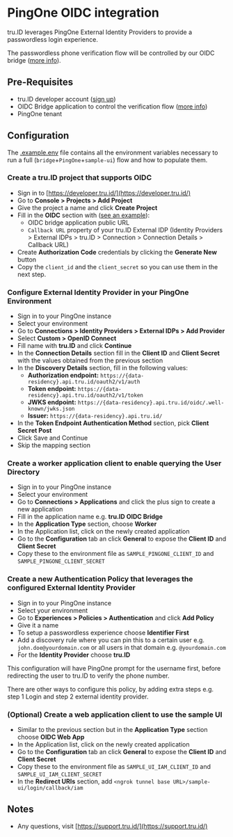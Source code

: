 # PingOne OIDC integration

tru.ID leverages PingOne External Identity Providers to provide a passwordless login experience.

The passwordless phone verification flow will be controlled by our OIDC bridge ([more info](./bridge/README.md)).

## Pre-Requisites

* tru.ID developer account ([sign up](https://tru.id/signup))
* OIDC Bridge application to control the verification flow ([more info](https://github.com/tru-ID/oidc-bridge))
* PingOne tenant

## Configuration

The [.example.env](./.example.env) file contains all the environment variables necessary to run a
full (`bridge`+`PingOne`+`sample-ui`) flow and how to populate them.

### Create a tru.ID project that supports OIDC

- Sign in to [https://developer.tru.id/](https://developer.tru.id/)
- Go to **Console > Projects > Add Project**
- Give the project a name and click **Create Project**
- Fill in the **OIDC** section with ([see an example](../bridge/README.md)):
    - OIDC bridge application public URL
    - `Callback URL` property of your tru.ID External IDP (Identity Providers > External IDPs > tru.ID > Connection > Connection Details > Callback URL)
- Create **Authorization Code** credentials by clicking the **Generate New** button
- Copy the `client_id` and the `client_secret` so you can use them in the next step.

### Configure External Identity Provider in your PingOne Environment

- Sign in to your PingOne instance
- Select your environment
- Go to **Connections > Identity Providers > External IDPs > Add Provider**
- Select **Custom > OpenID Connect**
- Fill name with **tru.ID** and click **Continue**
- In the **Connection Details** section fill in the **Client ID** and **Client Secret** with the values obtained from the previous section
- In the **Discovery Details** section, fill in the following values:
    - **Authorization endpoint:** `https://{data-residency}.api.tru.id/oauth2/v1/auth`
    - **Token endpoint:** `https://{data-residency}.api.tru.id/oauth2/v1/token`
    - **JWKS endpoint:** `https://{data-residency}.api.tru.id/oidc/.well-known/jwks.json`
    - **Issuer:** `https://{data-residency}.api.tru.id/`
- In the **Token Endpoint Authentication Method** section, pick **Client Secret Post**
- Click Save and Continue
- Skip the mapping section

### Create a worker application client to enable querying the User Directory

- Sign in to your PingOne instance
- Select your environment
- Go to **Connections > Applications** and click the plus sign to create a new application
- Fill in the application name e.g. **tru.ID OIDC Bridge**
- In the **Application Type** section, choose **Worker**
- In the Application list, click on the newly created application
- Go to the **Configuration** tab an click **General** to expose the **Client ID** and **Client Secret**
- Copy these to the environment file as `SAMPLE_PINGONE_CLIENT_ID` and `SAMPLE_PINGONE_CLIENT_SECRET`

### Create a new Authentication Policy that leverages the configured External Identity Provider

- Sign in to your PingOne instance
- Select your environment
- Go to **Experiences > Policies > Authentication** and click **Add Policy**
- Give it a name
- To setup a passwordless experience choose **Identifier First**
- Add a discovery rule where you can pin this to a certain user e.g. `john.doe@yourdomain.com` 
  or all users in that domain e.g. `@yourdomain.com`
- For the **Identity Provider** choose **tru.ID**

This configuration will have PingOne prompt for the username first, before redirecting the user to 
tru.ID to verify the phone number.

There are other ways to configure this policy, by adding extra steps e.g. step 1 Login and step 2 
external identity provider. 

### (Optional) Create a web application client to use the sample UI

- Similar to the previous section but in the **Application Type** section choose **OIDC Web App**
- In the Application list, click on the newly created application
- Go to the **Configuration** tab an click **General** to expose the **Client ID** and **Client Secret**
- Copy these to the environment file as `SAMPLE_UI_IAM_CLIENT_ID` and `SAMPLE_UI_IAM_CLIENT_SECRET`
- In the **Redirect URIs** section, add `<ngrok tunnel base URL>/sample-ui/login/callback/iam`

## Notes

- Any questions, visit [https://support.tru.id/](https://support.tru.id/)
